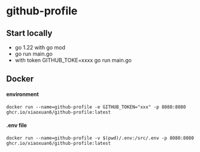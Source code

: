 # github-profile

## Start locally

- go 1.22 with go mod
- go run main.go
- with token GITHUB_TOKE=xxxx go run main.go

## Docker

#### environment

```docker
docker run --name=github-profile -e GITHUB_TOKEN="xxx" -p 8080:8080 ghcr.io/xiaoxuan6/github-profile:latest 
```

#### .env file

```docker
docker run --name=github-profile -v $(pwd)/.env:/src/.env -p 8080:8080 ghcr.io/xiaoxuan6/github-profile:latest 
```